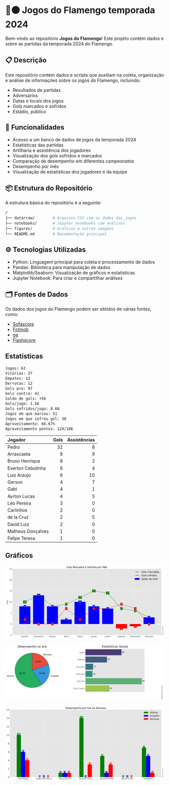 # 🔴⚫ Jogos do Flamengo temporada 2024

Bem-vindo ao repositório **Jogos do Flamengo**! Este projeto contém dados e 
sobre as partidas da temporada 2024 do Flamengo.

## 📋 Descrição

Este repositório contém dados e scripts que auxiliam na coleta, organização e análise de informações sobre os jogos do Flamengo, incluindo:

- Resultados de partidas
- Adversários
- Datas e locais dos jogos
- Gols marcados e sofridos
- Estádio, público

## 🚀 Funcionalidades

- Acesso a um banco de dados de jogos da temporada 2024
- Estatísticas das partidas
- Artilharia e assistência dos jogadores 
- Visualização dos gols sofridos e marcados
- Comparação de desempenho em diferentes campeonatos
- Desempenho por mês
- Visualização de estatísticas dos jogadores e da equipe

## 📦 Estrutura do Repositório

A estrutura básica do repositório é a seguinte:

```bash
/
├── data/raw/        # Arquivos CSV com os dados dos jogos
├── notebooks/       # Jupyter notebooks com análises
├── figures/         # Gráficos e outras imagens
└── README.md        # Documentação principal
```

## ⚙️ Tecnologias Utilizadas

- Python: Linguagem principal para coleta e processamento de dados
- Pandas: Biblioteca para manipulação de dados
- Matplotlib/Seaborn: Visualização de gráficos e estatísticas
- Jupyter Notebook: Para criar e compartilhar análises

## 🗂️ Fontes de Dados

Os dados dos jogos do Flamengo podem ser obtidos de várias fontes, como:

- [Sofascore](https://www.sofascore.com/)
- [Fotmob](https://www.fotmob.com/)
- [ge](https://ge.globo.com/)
- [Flashscore](https://www.flashscore.com)


## Estatísticas

```
Jogos: 62
Vitórias: 37
Empates: 13
Derrotas: 12 
Gols pro: 97
Gols contra: 41
Saldo de gols: +56
Gols/jogo: 1.56
Gols sofridos/jogo: 0.66
Jogos em que marcou: 51
Jogos em que sofreu gol: 30 
Aproveitamento: 66.67%
Aproveitamento pontos: 124/186
```

| Jogador           |   Gols |   Assistências |
|:------------------|-------:|---------------:|
| Pedro             |     32 |              8 |
| Arrascaeta        |      8 |              9 |
| Bruno Henrique    |      8 |              2 |
| Everton Cebolinha |      6 |              4 |
| Luiz Araújo       |      6 |             10 |
| Gerson            |      4 |              7 |
| Gabi              |      4 |              1 |
| Ayrton Lucas      |      4 |              5 |
| Léo Pereira       |      3 |              0 |
| Carlinhos         |      2 |              0 |
| de la Cruz        |      2 |              5 |
| David Luiz        |      2 |              0 |
| Matheus Gonçalves |      1 |              0 |
| Felipe Teresa     |      1 |              0 |




## Gráficos

![img1.png](figures/figure.png)

![img1.png](figures/figure2.png)

![img1.png](figures/figure3.png)


